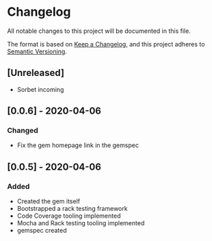 # Changelog

All notable changes to this project will be documented in this file.

The format is based on [Keep a Changelog](https://keepachangelog.com/en/1.0.0/),
and this project adheres to [Semantic Versioning](https://semver.org/spec/v2.0.0.html).

## [Unreleased]

- Sorbet incoming

## [0.0.6] - 2020-04-06

### Changed

- Fix the gem homepage link in the gemspec

## [0.0.5] - 2020-04-06

### Added

- Created the gem itself
- Bootstrapped a rack testing framework
- Code Coverage tooling implemented
- Mocha and Rack testing tooling implemented
- gemspec created
